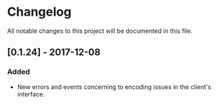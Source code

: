 # Changelog
All notable changes to this project will be documented in this file.


## [0.1.24] - 2017-12-08
### Added
- New errors and events concerning to encoding issues in the client's interface.
